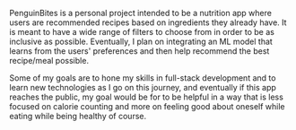 PenguinBites is a personal project intended to be a nutrition app where users are recommended recipes based on ingredients they already have.
It is meant to have a wide range of filters to choose from in order to be as inclusive as possible.
Eventually, I plan on integrating an ML model that learns from the users' preferences and then help recommend the best recipe/meal possible.

Some of my goals are to hone my skills in full-stack development and to learn new technologies as I go on this journey, and eventually if this app reaches the public, my goal would be for to be helpful in a way that is less focused on calorie counting and more on feeling good about oneself while eating while being healthy of course.